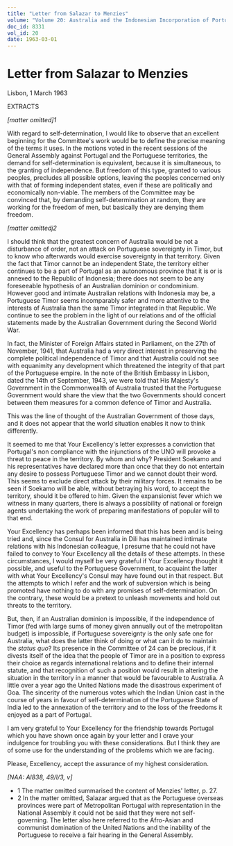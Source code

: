 ```yaml
---
title: "Letter from Salazar to Menzies"
volume: "Volume 20: Australia and the Indonesian Incorporation of Portuguese Timor, 1974-1976"
doc_id: 8331
vol_id: 20
date: 1963-03-01
---
```


# Letter from Salazar to Menzies

Lisbon, 1 March 1963

EXTRACTS

_[matter omitted]1_

With regard to self-determination, I would like to observe that an excellent beginning for the Committee's work would be to define the precise meaning of the terms it uses. In the motions voted in the recent sessions of the General Assembly against Portugal and the Portuguese territories, the demand for self-determination is equivalent, because it is simultaneous, to the granting of independence. But freedom of this type, granted to various peoples, precludes all possible options, leaving the peoples concerned only with that of forming independent states, even if these are politically and economically non-viable. The members of the Committee may be convinced that, by demanding self-determination at random, they are working for the freedom of men, but basically they are denying them freedom.

_[matter omittedj2_

I should think that the greatest concern of Australia would be not a disturbance of order, not an attack on Portuguese sovereignty in Timor, but to know who afterwards would exercise sovereignty in that territory. Given the fact that Timor cannot be an independent State, the territory either continues to be a part of Portugal as an autonomous province that it is or is annexed to the Republic of Indonesia; there does not seem to be any foreseeable hypothesis of an Australian dominion or condominium. However good and intimate Australian relations with Indonesia may be, a Portuguese Timor seems incomparably safer and more attentive to the interests of Australia than the same Timor integrated in that Republic. We continue to see the problem in the light of our relations and of the official statements made by the Australian Government during the Second World War.

In fact, the Minister of Foreign Affairs stated in Parliament, on the 27th of November, 1941, that Australia had a very direct interest in preserving the complete political independence of Timor and that Australia could not see with equanimity any development which threatened the integrity of that part of the Portuguese empire. In the note of the British Embassy in Lisbon, dated the 14th of September, 1943, we were told that His Majesty's Government in the Commonwealth of Australia trusted that the Portuguese Government would share the view that the two Governments should concert between them measures for a common defence of Timor and Australia.

This was the line of thought of the Australian Government of those days, and it does not appear that the world situation enables it now to think differently.

It seemed to me that Your Excellency's letter expresses a conviction that Portugal's non­ compliance with the injunctions of the UNO will provoke a threat to peace in the territory. By whom and why? President Soekamo and his representatives have declared more than once that they do not entertain any desire to possess Portuguese Timor and we cannot doubt their word. This seems to exclude direct attack by their military forces. It remains to be seen if Soekamo will be able, without betraying his word, to accept the territory, should it be offered to him. Given the expansionist fever which we witness in many quarters, there is always a possibility of national or foreign agents undertaking the work of preparing manifestations of popular will to that end.

Your Excellency has perhaps been informed that this has been and is being tried and, since the Consul for Australia in Dili has maintained intimate relations with his Indonesian colleague, I presume that he could not have failed to convey to Your Excellency all the details of these attempts. In these circumstances, I would myself be very grateful if Your Excellency thought it possible, and useful to the Portuguese Government, to acquaint the latter with what Your Excellency's Consul may have found out in that respect. But the attempts to which I refer and the work of subversion which is being promoted have nothing to do with any promises of self-determination. On the contrary, these would be a pretext to unleash movements and hold out threats to the territory.

But, then, if an Australian dominion is impossible, if the independence of Timor (fed with large sums of money given annually out of the metropolitan budget) is impossible, if Portuguese sovereignty is the only safe one for Australia, what does the latter think of doing or what can it do to maintain the _status quo_? Its presence in the Committee of 24 can be precious, if it divests itself of the idea that the people of Timor are in a position to express their choice as regards international relations and to define their internal statute, and that recognition of such a position would result in altering the situation in the territory in a manner that would be favourable to Australia. A little over a year ago the United Nations made the disastrous experiment of Goa. The sincerity of the numerous votes which the Indian Union cast in the course of years in favour of self-determination of the Portuguese State of India led to the annexation of the territory and to the loss of the freedoms it enjoyed as a part of Portugal.

I am very grateful to Your Excellency for the friendship towards Portugal which you have shown once again by your letter and I crave your indulgence for troubling you with these considerations. But I think they are of some use for the understanding of the problems which we are facing.

Please, Excellency, accept the assurance of my highest consideration.

_[NAA: Al838, 49/l/3, v]_

  * 1 The matter omitted summarised the content of Menzies' letter, p. 27. 
  * 2 In the matter omitted, Salazar argued that as the Portuguese overseas provinces were part of Metropolitan Portugal with representation in the National Assembly it could not be said that they were not self-governing. The letter also here referred to the Afro-Asian and communist domination of the United Nations and the inability of the Portuguese to receive a fair hearing in the General Assembly.


